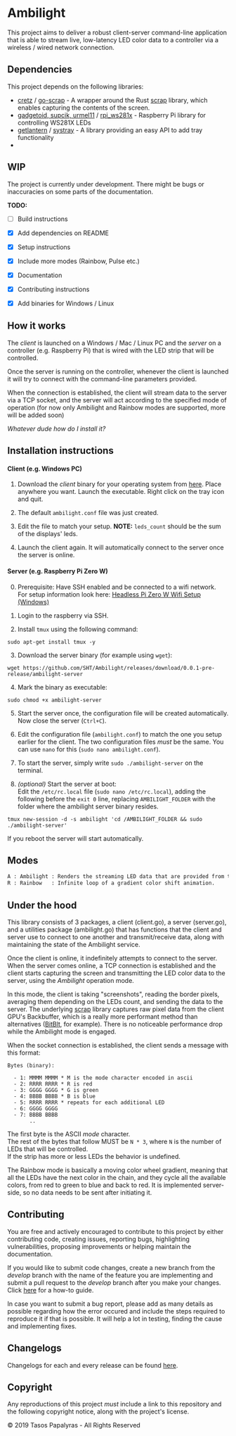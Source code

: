 # Ambilight

This project aims to deliver a robust client-server command-line application that is able to stream live, low-latency LED color data to a controller via a wireless / wired network connection.

## Dependencies

This project depends on the following libraries:
 - [cretz](https://github.com/cretz) / [go-scrap](https://github.com/cretz/go-scrap) - A wrapper around the Rust [scrap](https://github.com/quadrupleslap/scrap) library, which enables capturing the contents of the screen.
 - [gadgetoid, supcik, urmel11](https://github.com/orgs/rpi-ws281x/people) / [rpi_ws281x](https://github.com/rpi-ws281x/rpi-ws281x-go) - Raspberry Pi library for controlling WS281X LEDs
 - [getlantern](https://github.com/getlantern) / [systray](github.com/getlantern/systray) - A library providing an easy API to add tray functionality
 -

## WIP

The project is currently under development. There might be bugs or inaccuracies on some parts of the documentation.

**TODO:**
- [ ] Build instructions
- [x] Add dependencies on README
- [x] Setup instructions
- [x] Include more modes (Rainbow, Pulse etc.)
- [x] Documentation
- [x] Contributing instructions
- [x] Add binaries for Windows / Linux



## How it works

The *client* is launched on a Windows / Mac / Linux PC and the *server* on a controller (e.g. Raspberry Pi) that is wired with the LED strip that will be controlled.

Once the server is running on the controller, whenever the client is launched it will try to connect with the command-line parameters provided.

When the connection is established, the client will stream data to the server via a TCP socket, and the server will act according to the specified mode of operation (for now only Ambilight and Rainbow modes are supported, more will be added soon)

*Whatever dude how do I install it?*

## Installation instructions

#### Client (e.g. Windows PC)

1. Download the *client* binary for your operating system from [here](https://github.com/SHT/Ambilight/releases/latest/). Place anywhere you want. Launch the executable. Right click on the tray icon and quit.

2. The default `ambilight.conf` file was just created.

3. Edit the file to match your setup. **NOTE:** `leds_count` should be the sum of the displays' leds.

4. Launch the client again. It will automatically connect to the server once the server is online.



#### Server (e.g. Raspberry Pi Zero W)

0. Prerequisite: Have SSH enabled and be connected to a wifi network.  
For setup information look here: [Headless Pi Zero W Wifi Setup (Windows)](https://desertbot.io/blog/headless-pi-zero-w-wifi-setup-windows)

1. Login to the raspberry via SSH.

1. Install `tmux` using the following command:

  `sudo apt-get install tmux -y`

3. Download the server binary (for example using `wget`):

  `wget https://github.com/SHT/Ambilight/releases/download/0.0.1-pre-release/ambilight-server`

4. Mark the binary as executable:

  `sudo chmod +x ambilight-server`

5. Start the server once, the configuration file will be created automatically. Now close the server (`Ctrl+C`).
6. Edit the configuration file (`ambilight.conf`) to match the one you setup earlier for the client. The two configuration files *must* be the same. You can use `nano` for this (`sudo nano ambilight.conf`).

7. To start the server, simply write `sudo ./ambilight-server` on the terminal.

8. *(optional)* Start the server at boot:  
Edit the `/etc/rc.local` file (`sudo nano /etc/rc.local`), adding the following before the `exit 0` line, replacing `AMBILIGHT_FOLDER` with the folder where the ambilight server binary resides.

  `tmux new-session -d -s ambilight 'cd /AMBILIGHT_FOLDER && sudo ./ambilight-server'`

  If you reboot the server will start automatically.

## Modes

```txt
A : Ambilight : Renders the streaming LED data that are provided from the client.
R : Rainbow   : Infinite loop of a gradient color shift animation.
```

## Under the hood

This library consists of 3 packages, a client (client.go), a server (server.go), and a utilities package (ambilight.go) that has functions that the client and server use to connect to one another and transmit/receive data, along with maintaining the state of the Ambilight service.

Once the client is online, it indefinitely attempts to connect to the server. When the server comes online, a TCP connection is established and the client starts capturing the screen and transmitting the LED color data to the server, using the *Ambilight* operation mode.

In this mode, the client is taking "screenshots", reading the border pixels, averaging them depending on the LEDs count, and sending the data to the server. The underlying [scrap](https://github.com/quadrupleslap/scrap) library captures raw pixel data from the client GPU's Backbuffer, which is a really more performant method than alternatives ([BitBlt](https://github.com/kbinani/screenshot), for example). There is no noticeable performance drop while the Ambilight mode is engaged.

When the socket connection is established, the client sends a message with this format:


```
Bytes (binary):

  - 1: MMMM MMMM * M is the mode character encoded in ascii
  - 2: RRRR RRRR * R is red
  - 3: GGGG GGGG * G is green
  - 4: BBBB BBBB * B is blue
  - 5: RRRR RRRR * repeats for each additional LED
  - 6: GGGG GGGG
  - 7: BBBB BBBB
       ..
```

The first byte is the ASCII *mode* character.  
The rest of the bytes that follow MUST be `N * 3`, where `N` is the number of LEDs that will be controlled.  
If the strip has more or less LEDs the behavior is undefined.

The Rainbow mode is basically a moving color wheel gradient, meaning that all the LEDs have the next color in the chain, and they cycle all the available colors, from red to green to blue and back to red. It is implemented server-side, so no data needs to be sent after initiating it.


## Contributing
You are free and actively encouraged to contribute to this project by either contributing code, creating issues, reporting bugs, highlighting vulnerabilities, proposing improvements or helping maintain the documentation.

If you would like to submit code changes, create a new branch from the *develop* branch with the name of the feature you are implementing  and submit a pull request to the *develop* branch after you make your changes. Click [here](https://gist.github.com/Chaser324/ce0505fbed06b947d962#doing-your-work) for a how-to guide.

In case you want to submit a bug report, please add as many details as possible regarding how the error occured and include the steps required to reproduce it if that is possible. It will help a lot in testing, finding the cause and implementing fixes.

## Changelogs
Changelogs for each and every release can be found [here](https://github.com/SHT/Ambilight/releases).

## Copyright
Any reproductions of this project *must* include a link to this repository and the following copyright notice, along with the project's license.

© 2019 Tasos Papalyras - All Rights Reserved

